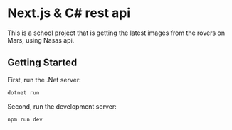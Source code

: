 # Next.js & C# rest api
This is a school project that is getting the latest images from the rovers on Mars, using Nasas api.

## Getting Started

First, run the .Net server:

```bash
dotnet run
```

Second, run the development server:

```bash
npm run dev
```

